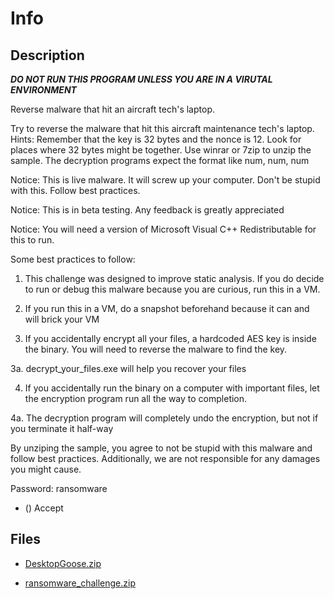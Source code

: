 # Info

## Description

***DO NOT RUN THIS PROGRAM UNLESS YOU ARE IN A VIRUTAL ENVIRONMENT***

Reverse malware that hit an aircraft tech's laptop.

Try to reverse the malware that hit this aircraft maintenance tech's laptop. Hints: Remember that the key is 32 bytes and the nonce is 12. Look for places where 32 bytes might be together. Use winrar or 7zip to unzip the sample. The decryption programs expect the format like num, num, num

Notice: This is live malware. It will screw up your computer. Don't be stupid with this. Follow best practices.
Notice: This is in beta testing. Any feedback is greatly appreciated
Notice: You will need a version of Microsoft Visual C++ Redistributable for this to run.

Some best practices to follow:
1. This challenge was designed to improve static analysis. If you do decide to run or debug this malware because you are curious, run this in a VM.
2. If you run this in a VM, do a snapshot beforehand because it can and will brick your VM
3. If you accidentally encrypt all your files, a hardcoded AES key is inside the binary. You will need to reverse the malware to find the key.
3a. decrypt_your_files.exe will help you recover your files
4. If you accidentally run the binary on a computer with important files, let the encryption program run all the way to completion.
4a. The decryption program will completely undo the encryption, but not if you terminate it half-way

By unziping the sample, you agree to not be stupid with this malware and follow best practices. Additionally, we are not responsible for any damages you might cause. 

Password: ransomware

* () Accept

## Files

* [DesktopGoose.zip](<files/DesktopGoose.zip>)

* [ransomware_challenge.zip](<files/ransomware_challenge.zip>)

